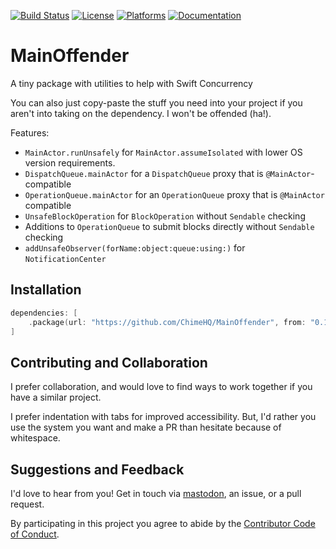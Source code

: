 [![Build Status][build status badge]][build status]
[![License][license badge]][license]
[![Platforms][platforms badge]][platforms]
[![Documentation][documentation badge]][documentation]

# MainOffender
A tiny package with utilities to help with Swift Concurrency

You can also just copy-paste the stuff you need into your project if you aren't into taking on the dependency. I won't be offended (ha!).

Features:
- `MainActor.runUnsafely` for `MainActor.assumeIsolated` with lower OS version requirements.
- `DispatchQueue.mainActor` for a `DispatchQueue` proxy that is `@MainActor`-compatible
- `OperationQueue.mainActor` for an `OperationQueue` proxy that is `@MainActor` compatible
- `UnsafeBlockOperation` for `BlockOperation` without `Sendable` checking
- Additions to `OperationQueue` to submit blocks directly without `Sendable` checking
- `addUnsafeObserver(forName:object:queue:using:)` for `NotificationCenter`

## Installation

```swift
dependencies: [
    .package(url: "https://github.com/ChimeHQ/MainOffender", from: "0.1.0")
]
```

## Contributing and Collaboration

I prefer collaboration, and would love to find ways to work together if you have a similar project.

I prefer indentation with tabs for improved accessibility. But, I'd rather you use the system you want and make a PR than hesitate because of whitespace.

## Suggestions and Feedback

I'd love to hear from you! Get in touch via [mastodon](https://mastodon.social/@mattiem), an issue, or a pull request.

By participating in this project you agree to abide by the [Contributor Code of Conduct](CODE_OF_CONDUCT.md).

[build status]: https://github.com/mattmassicotte/MainOffender/actions
[build status badge]: https://github.com/mattmassicotte/MainOffender/workflows/CI/badge.svg
[license]: https://opensource.org/licenses/BSD-3-Clause
[license badge]: https://img.shields.io/github/license/mattmassicotte/MainOffender
[platforms]: https://swiftpackageindex.com/mattmassicotte/MainOffender
[platforms badge]: https://img.shields.io/endpoint?url=https%3A%2F%2Fswiftpackageindex.com%2Fapi%2Fpackages%2Fmattmassicotte%2FMainOffender%2Fbadge%3Ftype%3Dplatforms
[documentation]: https://swiftpackageindex.com/mattmassicotte/MainOffender/main/documentation
[documentation badge]: https://img.shields.io/badge/Documentation-DocC-blue
